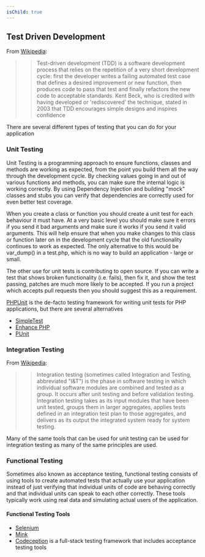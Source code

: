```yaml
---
isChild: true
---
```


## Test Driven Development

From [Wikipedia](http://en.wikipedia.org/wiki/Test-driven_development):

>> Test-driven development (TDD) is a software development process that relies on the repetition of a very short development cycle: first the developer writes a failing automated test case that defines a desired improvement or new function, then produces code to pass that test and finally refactors the new code to acceptable standards. Kent Beck, who is credited with having developed or 'rediscovered' the technique, stated in 2003 that TDD encourages simple designs and inspires confidence

There are several different types of testing that you can do for your application

### Unit Testing

Unit Testing is a programming approach to ensure functions, classes and methods are working as 
expected, from the point you build them all the way through the development cycle. By checking 
values going in and out of various functions and methods, you can make sure the internal logic is 
working correctly. By using Dependency Injection and building "mock" classes and stubs you can verify that dependencies are correctly used for even better test coverage.

When you create a class or function you should create a unit test for each behaviour it must have. At a very basic level you should 
make sure it errors if you send it bad arguments and make sure it works if you send it valid arguments. 
This will help ensure that when you make changes to this class or function later on in the development 
cycle that the old functionality continues to work as expected. The only alternative to this would be 
var_dump() in a test.php, which is no way to build an application - large or small.

The other use for unit tests is contributing to open source. If you can write a test that shows broken 
functionality (i.e. fails), then fix it, and show the test passing, patches are much more likely to be accepted. If 
you run a project which accepts pull requests then you should suggest this as a requirement.

[PHPUnit](http://phpunit.de) is the de-facto testing framework for writing unit tests for PHP
applications, but there are several alternatives

* [SimpleTest](http://simpletest.org)
* [Enhance PHP](http://www.enhance-php.com/)
* [PUnit](http://punit.smf.me.uk/)

### Integration Testing

From [Wikipedia](http://en.wikipedia.org/wiki/Integration_testing):

>> Integration testing (sometimes called Integration and Testing, abbreviated "I&T") is the phase in software testing in which individual software modules are combined and tested as a group. It occurs after unit testing and before validation testing. Integration testing takes as its input modules that have been unit tested, groups them in larger aggregates, applies tests defined in an integration test plan to those aggregates, and delivers as its output the integrated system ready for system testing.

Many of the same tools that can be used for unit testing can be used for integration testing as many 
of the same principles are used.

### Functional Testing

Sometimes also known as acceptance testing, functional testing consists of using tools to create automated 
tests that actually use your application instead of just verifying that individual units of code are behaving 
correctly and that individual units can speak to each other correctly. These tools typically work using real 
data and simulating actual users of the application.

#### Functional Testing Tools

* [Selenium](http://seleniumhq.com)
* [Mink](http://mink.behat.org)
* [Codeception](http://codeception.com) is a full-stack testing framework that includes acceptance testing tools
